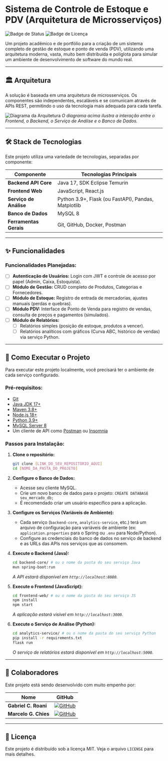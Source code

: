 #  Sistema de Controle de Estoque e PDV (Arquitetura de Microsserviços)

![Badge de Status](https://img.shields.io/badge/status-em--desenvolvimento-yellow)
![Badge de Licença](https://img.shields.io/badge/licen%C3%A7a-MIT-blue)

Um projeto acadêmico e de portfólio para a criação de um sistema completo de gestão de estoque e ponto de venda (PDV), utilizando uma arquitetura moderna, vasta, muito bem distribuída e poliglota para simular um ambiente de desenvolvimento de software do mundo real.

---

## 🏛️ Arquitetura

A solução é baseada em uma arquitetura de microsserviços. Os componentes são independentes, escaláveis e se comunicam através de APIs REST, permitindo o uso da tecnologia mais adequada para cada tarefa.

![Diagrama da Arquitetura]([COLE_AQUI_O_LINK_DA_IMAGEM_DO_DIAGRAMA_QUE_VOCE_SALVOU])
*O diagrama acima ilustra a interação entre o Frontend, o Backend, o Serviço de Análise e o Banco de Dados.*

---

## 🛠️ Stack de Tecnologias

Este projeto utiliza uma variedade de tecnologias, separadas por componente:

| Componente             | Tecnologias Principais                                |
| ---------------------- | ----------------------------------------------------- |
| **Backend API Core** | Java 17, SDK Eclipse Temurin |
| **Frontend Web** | JavaScript, React.js|
| **Serviço de Análise** | Python 3.9+, Flask (ou FastAPI), Pandas, Matplotlib |
| **Banco de Dados** | MySQL 8                                               |
| **Ferramentas Gerais** | Git, GitHub, Docker, Postman  |

---

## ✨ Funcionalidades

### Funcionalidades Planejadas:
-   [ ] **Autenticação de Usuários:** Login com JWT e controle de acesso por papel (Admin, Caixa, Estoquista).
-   [ ] **Módulo de Gestão:** CRUD completo de Produtos, Categorias e Fornecedores.
-   [ ] **Módulo de Estoque:** Registro de entrada de mercadorias, ajustes manuais (perdas e quebras).
-   [ ] **Módulo PDV:** Interface de Ponto de Venda para registro de vendas, consulta de preços e pagamentos (simulados).
-   [ ] **Módulo de Relatórios:**
    -   [ ] Relatórios simples (posição de estoque, produtos a vencer).
    -   [ ] Relatórios analíticos com gráficos (Curva ABC, histórico de vendas) via serviço Python.

---

## 🚀 Como Executar o Projeto

Para executar este projeto localmente, você precisará ter o ambiente de cada serviço configurado.

### Pré-requisitos:
* [Git](https://git-scm.com/)
* [Java JDK 17+](https://www.oracle.com/java/technologies/downloads/)
* [Maven 3.8+](https://maven.apache.org/download.cgi)
* [Node.js 18+](https://nodejs.org/)
* [Python 3.9+](https://www.python.org/downloads/)
* [MySQL Server 8](https://dev.mysql.com/downloads/mysql/)
* Um cliente de API como [Postman](https://www.postman.com/) ou [Insomnia](https://insomnia.rest/)

### Passos para Instalação:

1.  **Clone o repositório:**
    ```bash
    git clone [LINK_DO_SEU_REPOSITORIO_AQUI]
    cd [NOME_DA_PASTA_DO_PROJETO]
    ```

2.  **Configure o Banco de Dados:**
    * Acesse seu cliente MySQL.
    * Crie um novo banco de dados para o projeto: `CREATE DATABASE seu_mercado_db;`
    * É recomendado criar um usuário específico para a aplicação.

3.  **Configure os Serviços (Variáveis de Ambiente):**
    * Cada serviço (`backend-core`, `analytics-service`, etc.) terá um arquivo de configuração para variáveis de ambiente (ex: `application.properties` para o Spring ou `.env` para Node/Python).
    * Configure as credenciais do banco de dados no serviço de backend e as URLs das APIs nos serviços que as consomem.

4.  **Execute o Backend (Java):**
    ```bash
    cd backend-core/ # ou o nome da pasta do seu serviço Java
    mvn spring-boot:run
    ```
    *A API estará disponível em `http://localhost:8080`.*

5.  **Execute o Frontend (JavaScript):**
    ```bash
    cd frontend-web/ # ou o nome da pasta do seu serviço JS
    npm install
    npm start
    ```
    *A aplicação estará visível em `http://localhost:3000`.*

6.  **Execute o Serviço de Análise (Python):**
    ```bash
    cd analytics-service/ # ou o nome da pasta do seu serviço Python
    pip install -r requirements.txt
    flask run
    ```
    *O serviço de relatórios estará disponível em `http://localhost:5000`.*

---

## 🤝 Colaboradores

Este projeto está sendo desenvolvido com muito empenho por:

| Nome                  | GitHub                                       |
| --------------------- | -------------------------------------------- |
| **Gabriel C. Roani** | [![GitHub](https://img.shields.io/badge/GitHub-100000?style=for-the-badge&logo=github&logoColor=white)](https://github.com/GabrielRoani) |
| **Marcelo G. Chies** | [![GitHub](https://img.shields.io/badge/GitHub-100000?style=for-the-badge&logo=github&logoColor=white)](https://github.com/MarceloChies) |


---

## 📜 Licença

Este projeto é distribuído sob a licença MIT. Veja o arquivo `LICENSE` para mais detalhes.
